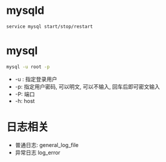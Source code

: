 # mysqld

```bash
service mysql start/stop/restart
```

# mysql

```bash
mysql -u root -p
```

* -u : 指定登录用户
* -p: 指定用户密码, 可以明文, 可以不输入, 回车后即可密文输入
* -P: 端口
* -h: host

# 日志相关

* 普通日志: general_log_file
* 异常日志 log_error